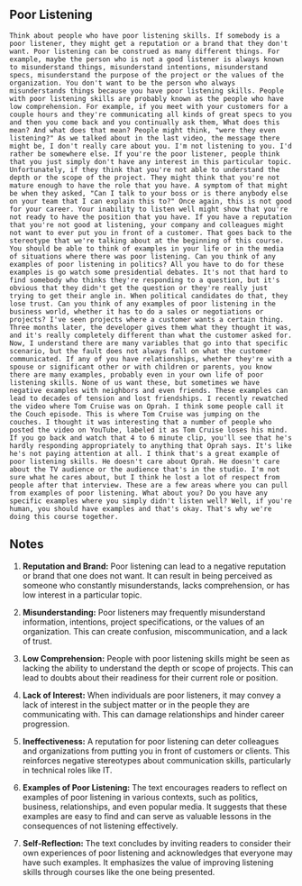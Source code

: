 ## Poor Listening
```
Think about people who have poor listening skills. If somebody is a poor listener, they might get a reputation or a brand that they don't want. Poor listening can be construed as many different things. For example, maybe the person who is not a good listener is always known to misunderstand things, misunderstand intentions, misunderstand specs, misunderstand the purpose of the project or the values of the organization. You don't want to be the person who always misunderstands things because you have poor listening skills. People with poor listening skills are probably known as the people who have low comprehension. For example, if you meet with your customers for a couple hours and they're communicating all kinds of great specs to you and then you come back and you continually ask them, What does this mean? And what does that mean? People might think, "were they even listening?" As we talked about in the last video, the message there might be, I don't really care about you. I'm not listening to you. I'd rather be somewhere else. If you're the poor listener, people think that you just simply don't have any interest in this particular topic. Unfortunately, if they think that you're not able to understand the depth or the scope of the project. They might think that you're not mature enough to have the role that you have. A symptom of that might be when they asked, "Can I talk to your boss or is there anybody else on your team that I can explain this to?" Once again, this is not good for your career. Your inability to listen well might show that you're not ready to have the position that you have. If you have a reputation that you're not good at listening, your company and colleagues might not want to ever put you in front of a customer. That goes back to the stereotype that we're talking about at the beginning of this course. You should be able to think of examples in your life or in the media of situations where there was poor listening. Can you think of any examples of poor listening in politics? All you have to do for these examples is go watch some presidential debates. It's not that hard to find somebody who thinks they're responding to a question, but it's obvious that they didn't get the question or they're really just trying to get their angle in. When political candidates do that, they lose trust. Can you think of any examples of poor listening in the business world, whether it has to do a sales or negotiations or projects? I've seen projects where a customer wants a certain thing. Three months later, the developer gives them what they thought it was, and it's really completely different than what the customer asked for. Now, I understand there are many variables that go into that specific scenario, but the fault does not always fall on what the customer communicated. If any of you have relationships, whether they're with a spouse or significant other or with children or parents, you know there are many examples, probably even in your own life of poor listening skills. None of us want these, but sometimes we have negative examples with neighbors and even friends. These examples can lead to decades of tension and lost friendships. I recently rewatched the video where Tom Cruise was on Oprah. I think some people call it the Couch episode. This is where Tom Cruise was jumping on the couches. I thought it was interesting that a number of people who posted the video on YouTube, labeled it as Tom Cruise loses his mind. If you go back and watch that 4 to 6 minute clip, you'll see that he's hardly responding appropriately to anything that Oprah says. It's like he's not paying attention at all. I think that's a great example of poor listening skills. He doesn't care about Oprah. He doesn't care about the TV audience or the audience that's in the studio. I'm not sure what he cares about, but I think he lost a lot of respect from people after that interview. These are a few areas where you can pull from examples of poor listening. What about you? Do you have any specific examples where you simply didn't listen well? Well, if you're human, you should have examples and that's okay. That's why we're doing this course together.
```

## Notes
1. **Reputation and Brand:** Poor listening can lead to a negative reputation or brand that one does not want. It can result in being perceived as someone who constantly misunderstands, lacks comprehension, or has low interest in a particular topic.

2. **Misunderstanding:** Poor listeners may frequently misunderstand information, intentions, project specifications, or the values of an organization. This can create confusion, miscommunication, and a lack of trust.

3. **Low Comprehension:** People with poor listening skills might be seen as lacking the ability to understand the depth or scope of projects. This can lead to doubts about their readiness for their current role or position.

4. **Lack of Interest:** When individuals are poor listeners, it may convey a lack of interest in the subject matter or in the people they are communicating with. This can damage relationships and hinder career progression.

5. **Ineffectiveness:** A reputation for poor listening can deter colleagues and organizations from putting you in front of customers or clients. This reinforces negative stereotypes about communication skills, particularly in technical roles like IT.

6. **Examples of Poor Listening:** The text encourages readers to reflect on examples of poor listening in various contexts, such as politics, business, relationships, and even popular media. It suggests that these examples are easy to find and can serve as valuable lessons in the consequences of not listening effectively.

7. **Self-Reflection:** The text concludes by inviting readers to consider their own experiences of poor listening and acknowledges that everyone may have such examples. It emphasizes the value of improving listening skills through courses like the one being presented.
